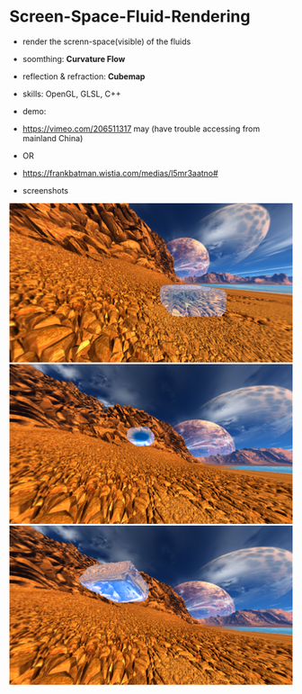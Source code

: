 # Screen-Space-Fluid-Rendering

* render the screnn-space(visible) of the fluids
* soomthing: **Curvature Flow**
* reflection & refraction: **Cubemap**

* skills: OpenGL, GLSL, C++

* demo: 
 * https://vimeo.com/206511317 may (have trouble accessing from mainland China)
 * OR
 * https://frankbatman.wistia.com/medias/l5mr3aatno#
* screenshots


![FluidRendering_A](https://github.com/FrankBATMAN/Screen-Space-Fluid-Rendering/blob/master/ScreenShots/FluidRendering_A.bmp)
![FluidRendering_B](https://github.com/FrankBATMAN/Screen-Space-Fluid-Rendering/blob/master/ScreenShots/FluidRendering_B.bmp)
![FluidRendering_C](https://github.com/FrankBATMAN/Screen-Space-Fluid-Rendering/blob/master/ScreenShots/FluidRendering_C.bmp)
